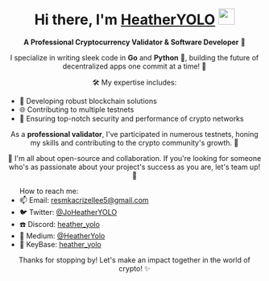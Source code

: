 <h1 align="center">Hi there, I'm <a href="https://x.com/JoHeatherYOLO" target="_blank">HeatherYOLO</a> 
<img src="https://github.com/blackcater/blackcater/raw/main/images/Hi.gif" height="32"/></h1>
<p align="center">
  <strong>A Professional Cryptocurrency Validator & Software Developer</strong> 🚀
</p>

<p align="center">
  I specialize in writing sleek code in <strong>Go</strong> and <strong>Python</strong> 🐍, building the future of decentralized apps one commit at a time! 💼
</p>

<p align="center">
  🛠️ My expertise includes:
  <ul>
    <li>🔗 Developing robust blockchain solutions</li>
    <li>🌐 Contributing to multiple testnets</li>
    <li>🔐 Ensuring top-notch security and performance of crypto networks</li>
  </ul>
</p>

<p align="center">
  As a <strong>professional validator</strong>, I've participated in numerous testnets, honing my skills and contributing to the crypto community's growth. 🌱
</p>

<p align="center">
  📢 I'm all about open-source and collaboration. If you're looking for someone who's as passionate about your project's success as you are, let's team up! 🤝
</p>

<p align="center">
  <ul>
    How to reach me:
    <li>📫 Email: <a href="mailto:resmkacrizellee5@gmail.com">resmkacrizellee5@gmail.com</a></li>
    <li>🐦 Twitter: <a href="https://x.com/JoHeatherYOLO">@JoHeatherYOLO</a></li>
    <li>☎️ Discord: <a href="https://discord.com/users/961401897015730187">heather_yolo</a></li>
    <li>💼 Medium: <a href="https://medium.com/@HeatherYolo">@HeatherYolo</a></li>
    <li>🔐 KeyBase: <a href="https://keybase.io/heather_yolo">heather_yolo</a></li>
  </ul>
</p>

<p align="center">
  Thanks for stopping by! Let's make an impact together in the world of crypto! ✨
